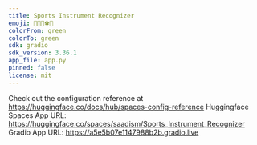 ```yaml
---
title: Sports Instrument Recognizer
emoji: 🎾🏏🏑⚽🏈
colorFrom: green
colorTo: green
sdk: gradio
sdk_version: 3.36.1
app_file: app.py
pinned: false
license: mit
---
```


Check out the configuration reference at https://huggingface.co/docs/hub/spaces-config-reference
Huggingface Spaces App URL: https://huggingface.co/spaces/saadism/Sports_Instrument_Recognizer
Gradio App URL: https://a5e5b07e1147988b2b.gradio.live